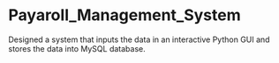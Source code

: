 # Payaroll_Management_System
Designed a system that inputs the data in an interactive Python GUI and stores the data into MySQL database.
